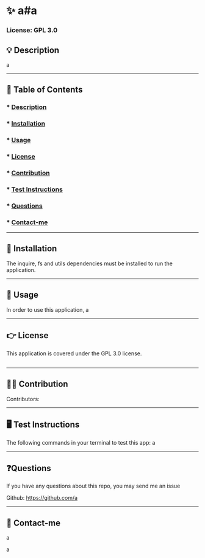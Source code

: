 
# ✨ a#a

### License: GPL 3.0  

### 


## 💡 Description
a  


---

## 🔎 Table of Contents
### * [Description](#description)
### * [Installation](#installation)
### * [Usage](#usage)
### * [License](#license)
### * [Contribution](#contribution)
### * [Test Instructions](#testInstructions)
### * [Questions](#questions)
### * [Contact-me](#Contact)
---

## 📌 Installation
The inquire, fs and utils dependencies must be installed to run the application.


---

## 📌 Usage
In order to use this application, a


---

## 👉 License

This application is covered under the GPL 3.0 license. 

## 



---

## 🙌🏻 Contribution
Contributors: 

---

## 🖥️ Test Instructions
The following commands in your terminal to test this app: 
 a

---

## ❓Questions
If  you have any questions about this repo, you may send me an issue 

Github: https://github.com/a 


---

## 📧 Contact-me
a 

a
